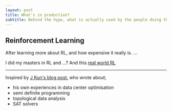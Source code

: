 ```yaml
---
layout: post
title: What's in production?
subtitle: Behind the hype, what is actually used by the people doing the work? And what isn't?
---
```


## Reinforcement Learning

After learning more about RL, and how expensive it really is. ...

I did my masters in RL and ...?
And this [real world RL](https://medium.com/p/73ef685c07eb#b325)


***

Inspired by [J Kun's blog post.](https://buttondown.email/j2kun/archive/e4294cb6-1e52-4c02-b2f9-21909f7cfec2) who wrote about;

- his own experiences in data center optimisation
- semi definite programming
- topological data analysis
- SAT solvers

